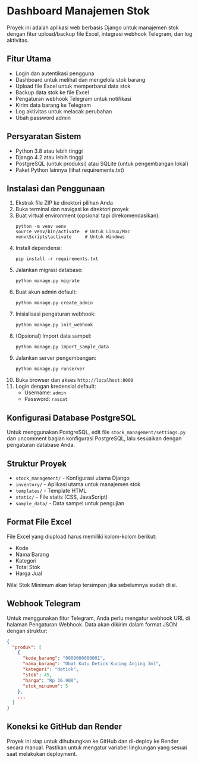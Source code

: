# Dashboard Manajemen Stok

Proyek ini adalah aplikasi web berbasis Django untuk manajemen stok dengan fitur upload/backup file Excel, integrasi webhook Telegram, dan log aktivitas.

## Fitur Utama

- Login dan autentikasi pengguna
- Dashboard untuk melihat dan mengelola stok barang
- Upload file Excel untuk memperbarui data stok
- Backup data stok ke file Excel
- Pengaturan webhook Telegram untuk notifikasi
- Kirim data barang ke Telegram
- Log aktivitas untuk melacak perubahan
- Ubah password admin

## Persyaratan Sistem

- Python 3.8 atau lebih tinggi
- Django 4.2 atau lebih tinggi
- PostgreSQL (untuk produksi) atau SQLite (untuk pengembangan lokal)
- Paket Python lainnya (lihat requirements.txt)

## Instalasi dan Penggunaan

1. Ekstrak file ZIP ke direktori pilihan Anda
2. Buka terminal dan navigasi ke direktori proyek
3. Buat virtual environment (opsional tapi direkomendasikan):
   ```
   python -m venv venv
   source venv/bin/activate  # Untuk Linux/Mac
   venv\Scripts\activate     # Untuk Windows
   ```
4. Install dependensi:
   ```
   pip install -r requirements.txt
   ```
5. Jalankan migrasi database:
   ```
   python manage.py migrate
   ```
6. Buat akun admin default:
   ```
   python manage.py create_admin
   ```
7. Inisialisasi pengaturan webhook:
   ```
   python manage.py init_webhook
   ```
8. (Opsional) Import data sampel:
   ```
   python manage.py import_sample_data
   ```
9. Jalankan server pengembangan:
   ```
   python manage.py runserver
   ```
10. Buka browser dan akses `http://localhost:8000`
11. Login dengan kredensial default:
    - Username: `admin`
    - Password: `rascat`

## Konfigurasi Database PostgreSQL

Untuk menggunakan PostgreSQL, edit file `stock_management/settings.py` dan uncomment bagian konfigurasi PostgreSQL, lalu sesuaikan dengan pengaturan database Anda.

## Struktur Proyek

- `stock_management/` - Konfigurasi utama Django
- `inventory/` - Aplikasi utama untuk manajemen stok
- `templates/` - Template HTML
- `static/` - File statis (CSS, JavaScript)
- `sample_data/` - Data sampel untuk pengujian

## Format File Excel

File Excel yang diupload harus memiliki kolom-kolom berikut:
- Kode
- Nama Barang
- Kategori
- Total Stok
- Harga Jual

Nilai Stok Minimum akan tetap tersimpan jika sebelumnya sudah diisi.

## Webhook Telegram

Untuk menggunakan fitur Telegram, Anda perlu mengatur webhook URL di halaman Pengaturan Webhook. Data akan dikirim dalam format JSON dengan struktur:

```json
{
  "produk": [
    {
      "kode_barang": "0000000000001",
      "nama_barang": "Obat Kutu Detick Kucing Anjing 3ml",
      "kategori": "detick",
      "stok": 45,
      "harga": "Rp 36.900",
      "stok_minimum": 5
    },
    ...
  ]
}
```

## Koneksi ke GitHub dan Render

Proyek ini siap untuk dihubungkan ke GitHub dan di-deploy ke Render secara manual. Pastikan untuk mengatur variabel lingkungan yang sesuai saat melakukan deployment.
